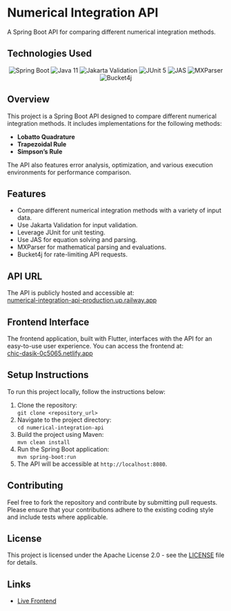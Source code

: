 # Numerical Integration API

A Spring Boot API for comparing different numerical integration methods.

## Technologies Used

<div align="center">
  <img src="https://img.shields.io/badge/Spring%20Boot-3.4.2-green" alt="Spring Boot">
  <img src="https://img.shields.io/badge/Java-11-orange" alt="Java 11">
  <img src="https://img.shields.io/badge/Jakarta%20Validation-2.0-blue" alt="Jakarta Validation">
  <img src="https://img.shields.io/badge/JUnit-5-brightgreen" alt="JUnit 5">
  <img src="https://img.shields.io/badge/JAS-Math-blue" alt="JAS">
  <img src="https://img.shields.io/badge/MXParser-Math-blue" alt="MXParser">
  <img src="https://img.shields.io/badge/Bucket4j-Ratelimiting-orange" alt="Bucket4j">
</div>

## Overview

This project is a Spring Boot API designed to compare different numerical integration methods. It includes implementations for the following methods:

- **Lobatto Quadrature**
- **Trapezoidal Rule**
- **Simpson’s Rule**

The API also features error analysis, optimization, and various execution environments for performance comparison.

## Features

- Compare different numerical integration methods with a variety of input data.
- Use Jakarta Validation for input validation.
- Leverage JUnit for unit testing.
- Use JAS for equation solving and parsing.
- MXParser for mathematical parsing and evaluations.
- Bucket4j for rate-limiting API requests.

## API URL

The API is publicly hosted and accessible at:  
[numerical-integration-api-production.up.railway.app](https://numerical-integration-api-production.up.railway.app)

## Frontend Interface

The frontend application, built with Flutter, interfaces with the API for an easy-to-use user experience. You can access the frontend at:  
[chic-dasik-0c5065.netlify.app](https://chic-dasik-0c5065.netlify.app)

## Setup Instructions

To run this project locally, follow the instructions below:

1. Clone the repository:  
   `git clone <repository_url>`
2. Navigate to the project directory:  
   `cd numerical-integration-api`
3. Build the project using Maven:  
   `mvn clean install`
4. Run the Spring Boot application:  
   `mvn spring-boot:run`
5. The API will be accessible at `http://localhost:8080`.

## Contributing

Feel free to fork the repository and contribute by submitting pull requests. Please ensure that your contributions adhere to the existing coding style and include tests where applicable.

## License

This project is licensed under the Apache License 2.0 - see the [LICENSE](LICENSE) file for details.

## Links

- [Live Frontend](https://chic-dasik-0c5065.netlify.app/)
